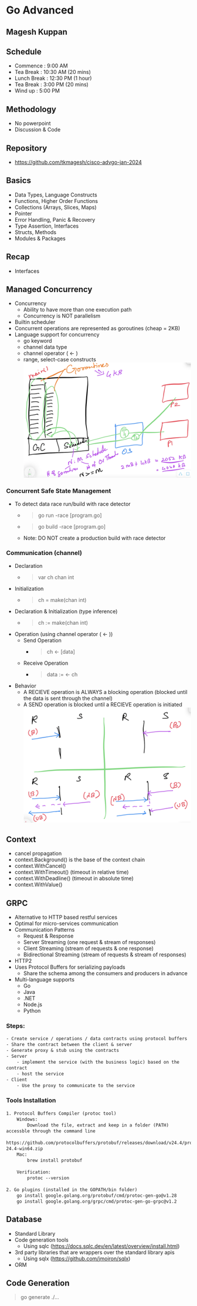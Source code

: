 # Go Advanced

## Magesh Kuppan

## Schedule
- Commence      : 9:00 AM
- Tea Break     : 10:30 AM (20 mins)
- Lunch Break   : 12:30 PM (1 hour)
- Tea Break     : 3:00 PM (20 mins)
- Wind up       : 5:00 PM

## Methodology
- No powerpoint
- Discussion & Code

## Repository
- https://github.com/tkmagesh/cisco-advgo-jan-2024

## Basics
- Data Types, Language Constructs
- Functions, Higher Order Functions
- Collections (Arrays, Slices, Maps)
- Pointer
- Error Handling, Panic & Recovery
- Type Assertion, Interfaces
- Structs, Methods
- Modules & Packages

## Recap
- Interfaces

## Managed Concurrency
- Concurrency
    - Ability to have more than one execution path
    - Concurrency is NOT parallelism
- Builtin scheduler
- Concurrent operations are represented as goroutines (cheap = 2KB)
- Language support for concurrency
    - go keyword
    - channel data type
    - channel operator ( <- )
    - range, select-case constructs
![image](./images/managed-concurrency.png)

### Concurrent Safe State Management
- To detect data race run/build with race detector
    - > go run -race [program.go]
    - > go build -race [program.go]
    - Note: DO NOT create a production build with race detector
### Communication (channel)
- Declaration
    - > var ch chan int
- Initialization
    - > ch = make(chan int)
- Declaration & Initialization (type inference)
    - > ch := make(chan int)
- Operation (using channel operator ( <- ))
    - Send Operation
        - > ch <- [data]
    - Receive Operation
        - > data := <- ch
- Behavior
    - A RECIEVE operation is ALWAYS a blocking operation (blocked until the data is sent through the channel)
    - A SEND operation is blocked until a RECIEVE operation is initiated
![image](./images/channel-behaviors.png)

## Context
- cancel propagation
- context.Background() is the base of the context chain
- context.WithCancel() 
- context.WithTimeout() (timeout in relative time)
- context.WithDeadline() (timeout in absolute time)
- context.WithValue()

## GRPC
- Alternative to HTTP based restful services
- Optimal for micro-services communication
- Communication Patterns
    - Request & Response
    - Server Streaming (one request & stream of responses)
    - Client Streaming (stream of requests & one response)
    - Bidirectional Streaming (stream of requests & stream of responses)
- HTTP2
- Uses Protocol Buffers for serializing payloads
    - Share the schema among the consumers and producers in advance
- Multi-language supports
    - Go
    - Java
    - .NET
    - Node.js
    - Python
### Steps: 
    - Create service / operations / data contracts using protocol buffers
    - Share the contract between the client & server
    - Generate proxy & stub using the contracts
    - Server
        - implement the service (with the business logic) based on the contract
        - host the service
    - Client
        - Use the proxy to communicate to the service


### Tools Installation 
    1. Protocol Buffers Compiler (protoc tool)
        Windows:
            Download the file, extract and keep in a folder (PATH) accessble through the command line
            https://github.com/protocolbuffers/protobuf/releases/download/v24.4/protoc-24.4-win64.zip
        Mac:
            brew install protobuf

        Verification:
            protoc --version

    2. Go plugins (installed in the GOPATH/bin folder)
        go install google.golang.org/protobuf/cmd/protoc-gen-go@v1.28
        go install google.golang.org/grpc/cmd/protoc-gen-go-grpc@v1.2

## Database
- Standard Library
- Code generation tools
    - Using sqlc (https://docs.sqlc.dev/en/latest/overview/install.html)
- 3rd party libraries that are wrappers over the standard library apis
    - Using sqlx (https://github.com/jmoiron/sqlx)
- ORM

## Code Generation
> go generate ./...